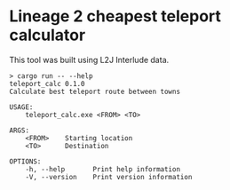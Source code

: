 Lineage 2 cheapest teleport calculator
======================================

This tool was built using L2J Interlude data.

```text
> cargo run -- --help
teleport_calc 0.1.0
Calculate best teleport route between towns

USAGE:
    teleport_calc.exe <FROM> <TO>

ARGS:
    <FROM>    Starting location
    <TO>      Destination

OPTIONS:
    -h, --help       Print help information
    -V, --version    Print version information
```